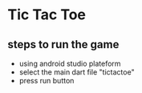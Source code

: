 # Tic Tac Toe

## steps to run the game
- using android studio plateform
- select the main dart file "tictactoe"
- press run button
